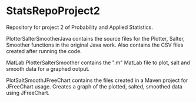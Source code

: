 # StatsRepoProject2
Repository for project 2 of Probability and Applied Statistics.

PlotterSalterSmootherJava contains the source files for the Plotter, Salter, Smoother functions in the original Java work. Also contains the CSV files created after running the code.

MatLab PlotterSalterSmoother contains the ".m" MatLab file to plot, salt and smooth data for a graphed output.

PlotSaltSmoothJFreeChart contains the files created in a Maven project for JFreeChart usage. Creates a graph of the plotted, salted, smoothed data using JFreeChart.
